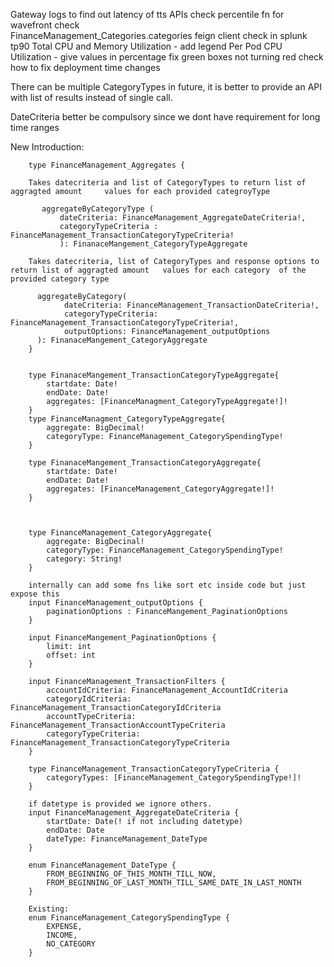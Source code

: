 Gateway logs to find out latency of tts APIs
check percentile fn for wavefront
check   
FinanceManagement_Categories.categories 
feign client check in splunk tp90
Total CPU and Memory Utilization - add legend
Per Pod CPU Utilization - give values in percentage
fix green boxes not turning red 
check how to fix deployment time changes


There can be multiple CategoryTypes in future, it is better to provide an API with list of results instead of single call.

DateCriteria better be compulsory since we dont have requirement for long time ranges


New Introduction:

```
	type FinanceManagement_Aggregates {

	Takes datecriteria and list of CategoryTypes to return list of aggragted amount     values for each provided categroyType

	   aggregateByCategoryType (
		   dateCriteria: FinanceManagement_AggregateDateCriteria!, 
		   categoryTypeCriteria : FinanceManagement_TransactionCategoryTypeCriteria!
		   ): FinanaceMangement_CategoryTypeAggregate

	Takes datecriteria, list of CategoryTypes and response options to return list of aggragted amount   values for each category  of the provided category type

	  aggregateByCategory(
			dateCriteria: FinanceManagement_TransactionDateCriteria!,
			categoryTypeCriteria: FinanceManagement_TransactionCategoryTypeCriteria!, 
			outputOptions: FinanceManagement_outputOptions
	  ): FinanaceMangement_CategoryAggregate
	}


	type FinanaceMangement_TransactionCategoryTypeAggregate{
		startdate: Date!
		endDate: Date!
		aggregates: [FinanceManagment_CategoryTypeAggregate!]! 
	}
	type FinanceManagment_CategoryTypeAggregate{
		aggregate: BigDecimal!
		categoryType: FinanceManagement_CategorySpendingType!
	}

	type FinanaceMangement_TransactionCategoryAggregate{
		startdate: Date!
		endDate: Date!
		aggregates: [FinanceManagement_CategoryAggregate!]! 
	}



	type FinanceManagement_CategoryAggregate{
		aggregate: BigDecinal!
	    categoryType: FinanceManagement_CategorySpendingType!
	    category: String!
	}

	internally can add some fns like sort etc inside code but just expose this 
	input FinanceManagement_outputOptions {
		paginationOptions : FinanceMangement_PaginationOptions
	}
	
	input FinanceMangement_PaginationOptions {
		limit: int
		offset: int
	}

	input FinanceManagement_TransactionFilters {  
	    accountIdCriteria: FinanceManagement_AccountIdCriteria  
	    categoryIdCriteria: FinanceManagement_TransactionCategoryIdCriteria  
	    accountTypeCriteria: FinanceManagement_TransactionAccountTypeCriteria
	    categoryTypeCriteria: FinanceManagement_TransactionCategoryTypeCriteria
	}

	type FinanceManagement_TransactionCategoryTypeCriteria {
		categoryTypes: [FinanceManagement_CategorySpendingType!]!
	}

	if datetype is provided we ignore others.
	input FinanceManagement_AggregateDateCriteria {  
	    startDate: Date(! if not including datetype)
	    endDate: Date
	    dateType: FinanceManagement_DateType
	}

	enum FinanceManagement_DateType {
		FROM_BEGINNING_OF_THIS_MONTH_TILL_NOW,
		FROM_BEGINNING_OF_LAST_MONTH_TILL_SAME_DATE_IN_LAST_MONTH
	}

	Existing: 
	enum FinanceManagement_CategorySpendingType {  
	    EXPENSE,  
	    INCOME,  
	    NO_CATEGORY  
	}

```

	


